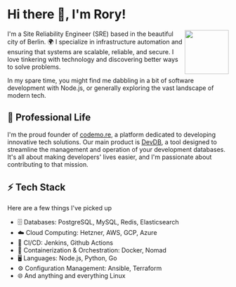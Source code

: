 # Hi there 👋, I'm Rory! 

<img align='right' src="https://media.giphy.com/media/du3J3cXyzhj75IOgvA/giphy.gif" width="100">

I'm a Site Reliability Engineer (SRE) based in the beautiful city of Berlin. 🌍 I specialize in infrastructure automation and ensuring that systems are scalable, reliable, and secure. I love tinkering with technology and discovering better ways to solve problems. 

In my spare time, you might find me dabbling in a bit of software development with Node.js, or generally exploring the vast landscape of modern tech.

## 💼 Professional Life

I'm the proud founder of [codemo.re](https://codemo.re), a platform dedicated to developing innovative tech solutions. Our main product is [DevDB](https://devdb.cloud), a tool designed to streamline the management and operation of your development databases. It's all about making developers' lives easier, and I'm passionate about contributing to that mission.

## ⚡ Tech Stack 

Here are a few things I've picked up

* 🗄️ Databases: PostgreSQL, MySQL, Redis, Elasticsearch
* ☁️ Cloud Computing: Hetzner, AWS, GCP, Azure
* 🚀 CI/CD: Jenkins, Github Actions
* 🐳 Containerization & Orchestration: Docker, Nomad
* 🖥️ Languages: Node.js, Python, Go
* ⚙️ Configuration Management: Ansible, Terraform
* 🌐 And anything and everything Linux
